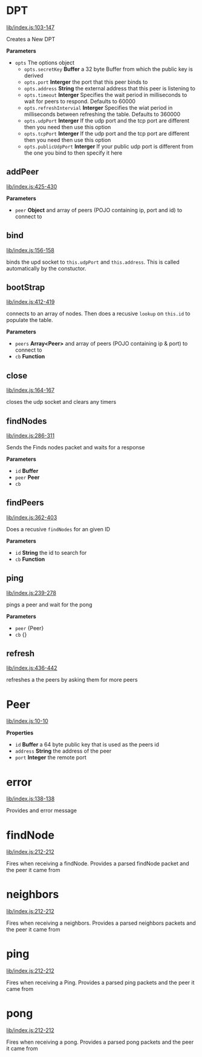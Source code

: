 # DPT

[lib/index.js:103-147](https://github.com/ethereum/node-devp2p-dpt/blob/8c8e0a20a23495c828a67df5156aeddce8dc2060/lib/index.js#L103-L147 "Source code on GitHub")

Creates a New DPT

**Parameters**

-   `opts`  The options object
    -   `opts.secretKey` **Buffer** a 32 byte Buffer from which the public key is derived
    -   `opts.port` **Interger** the port that this peer binds to
    -   `opts.address` **String** the external address that this peer is listening to
    -   `opts.timeout` **Interger** Specifies the wait period in milliseconds to wait for peers to respond. Defaults to 60000
    -   `opts.refreshIntervial` **Interger** Specifies the wiat period in milliseconds between refreshing the table. Defaults to 360000
    -   `opts.udpPort` **Interger** If the udp port and the tcp port are different then you need then use this option
    -   `opts.tcpPort` **Interger** If the udp port and the tcp port are different then you need then use this option
    -   `opts.publicUdpPort` **Interger** If your public udp port is different from the one you bind to then specify it here

## addPeer

[lib/index.js:425-430](https://github.com/ethereum/node-devp2p-dpt/blob/8c8e0a20a23495c828a67df5156aeddce8dc2060/lib/index.js#L425-L430 "Source code on GitHub")

**Parameters**

-   `peer` **Object** and array of peers (POJO containing ip,  port and id) to connect to

## bind

[lib/index.js:156-158](https://github.com/ethereum/node-devp2p-dpt/blob/8c8e0a20a23495c828a67df5156aeddce8dc2060/lib/index.js#L156-L158 "Source code on GitHub")

binds the upd socket to `this.udpPort` and `this.address`. This is called 
automatically by the constuctor.

## bootStrap

[lib/index.js:412-419](https://github.com/ethereum/node-devp2p-dpt/blob/8c8e0a20a23495c828a67df5156aeddce8dc2060/lib/index.js#L412-L419 "Source code on GitHub")

connects to an array of nodes. Then does a recusive `lookup` on `this.id` to populate
the table.

**Parameters**

-   `peers` **Array&lt;Peer&gt;** and array of peers (POJO containing ip & port) to connect to
-   `cb` **Function** 

## close

[lib/index.js:164-167](https://github.com/ethereum/node-devp2p-dpt/blob/8c8e0a20a23495c828a67df5156aeddce8dc2060/lib/index.js#L164-L167 "Source code on GitHub")

closes the udp socket and clears any timers

## findNodes

[lib/index.js:286-311](https://github.com/ethereum/node-devp2p-dpt/blob/8c8e0a20a23495c828a67df5156aeddce8dc2060/lib/index.js#L286-L311 "Source code on GitHub")

Sends the Finds nodes packet and waits for a response

**Parameters**

-   `id` **Buffer** 
-   `peer` **Peer** 
-   `cb`  

## findPeers

[lib/index.js:362-403](https://github.com/ethereum/node-devp2p-dpt/blob/8c8e0a20a23495c828a67df5156aeddce8dc2060/lib/index.js#L362-L403 "Source code on GitHub")

Does a recusive `findNodes` for an given ID

**Parameters**

-   `id` **String** the id to search for
-   `cb` **Function** 

## ping

[lib/index.js:239-278](https://github.com/ethereum/node-devp2p-dpt/blob/8c8e0a20a23495c828a67df5156aeddce8dc2060/lib/index.js#L239-L278 "Source code on GitHub")

pings a peer and wait for the pong

**Parameters**

-   `peer`  {Peer}
-   `cb`  {}

## refresh

[lib/index.js:436-442](https://github.com/ethereum/node-devp2p-dpt/blob/8c8e0a20a23495c828a67df5156aeddce8dc2060/lib/index.js#L436-L442 "Source code on GitHub")

refreshes a the peers by asking them for more peers

# Peer

[lib/index.js:10-10](https://github.com/ethereum/node-devp2p-dpt/blob/8c8e0a20a23495c828a67df5156aeddce8dc2060/lib/index.js#L10-L10 "Source code on GitHub")

**Properties**

-   `id` **Buffer** a 64 byte public key that is used as the peers id
-   `address` **String** the address of the peer
-   `port` **Integer** the remote port

# error

[lib/index.js:138-138](https://github.com/ethereum/node-devp2p-dpt/blob/8c8e0a20a23495c828a67df5156aeddce8dc2060/lib/index.js#L138-L138 "Source code on GitHub")

Provides and error message

# findNode

[lib/index.js:212-212](https://github.com/ethereum/node-devp2p-dpt/blob/8c8e0a20a23495c828a67df5156aeddce8dc2060/lib/index.js#L212-L212 "Source code on GitHub")

Fires when receiving a findNode. Provides a parsed findNode packet and the peer it came from

# neighbors

[lib/index.js:212-212](https://github.com/ethereum/node-devp2p-dpt/blob/8c8e0a20a23495c828a67df5156aeddce8dc2060/lib/index.js#L212-L212 "Source code on GitHub")

Fires when receiving a neighbors. Provides a parsed neighbors packets and the peer it came from

# ping

[lib/index.js:212-212](https://github.com/ethereum/node-devp2p-dpt/blob/8c8e0a20a23495c828a67df5156aeddce8dc2060/lib/index.js#L212-L212 "Source code on GitHub")

Fires when receiving a Ping. Provides a parsed ping packets and the peer it came from

# pong

[lib/index.js:212-212](https://github.com/ethereum/node-devp2p-dpt/blob/8c8e0a20a23495c828a67df5156aeddce8dc2060/lib/index.js#L212-L212 "Source code on GitHub")

Fires when receiving a pong. Provides a parsed pong packets and the peer it came from
